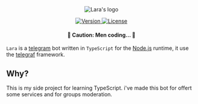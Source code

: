 <div align=center><img src="./asset/img/Lara.png" alt="Lara's logo"/></div>
<p align=center>
  <a href="https://t.me/Lara_bot">
    <img src="https://img.shields.io/badge/Version-0.2.2-green.svg?style=for-the-badge" alt="Version">
  </a>
  <a href="/LICENSE">
    <img src="https://img.shields.io/badge/License-MIT-blue.svg?style=for-the-badge" alt="License">
  </a>
</p>
<h4 align=center> 🚧  Caution: Men coding...  🚧</h4>


`Lara` is a [telegram](https://telegram.org/) bot written in
`TypeScript` for the [Node.js](https://nodejs.org/en/) runtime, it use the
[telegraf](https://github.com/telegraf/telegraf) framework.


## Why?
This is my side project for learning TypeScript.
i've made this bot for offert some services and for groups moderation.